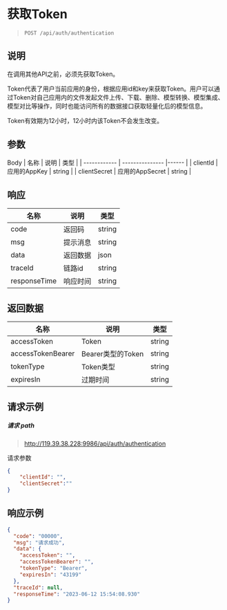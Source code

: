 # 获取Token

> ```url
> POST /api/auth/authentication
> ```

## 说明

在调用其他API之前，必须先获取Token。

Token代表了用户当前应用的身份，根据应用id和key来获取Token。用户可以通过Token对自己应用内的文件发起文件上传、下载、删除、模型转换、模型集成、模型对比等操作，同时也能访问所有的数据接口获取轻量化后的模型信息。

Token有效期为12小时，12小时内该Token不会发生改变。

## 参数
Body
| 名称         | 说明     | 类型   |
| ------------ | --------------- |------  |
| clientId     | 应用的AppKey    | string |
| clientSecret | 应用的AppSecret | string |

## 响应

| 名称         | 说明     | 类型   |
| ------------ | -------- | ------ |
| code         | 返回码   | string |
| msg          | 提示消息 | string |
| data         | 返回数据 | json   |
| traceId      | 链路id   | string |
| responseTime | 响应时间 | string |

## 返回数据

| 名称              | 说明              | 类型   |
| ----------------- | ----------------- | ------ |
| accessToken       | Token             | string |
| accessTokenBearer | Bearer类型的Token | string |
| tokenType         | Token类型         | string |
| expiresIn         | 过期时间          | string |

## 请求示例

##### 请求 path

> http://119.39.38.228:9986/api/auth/authentication

请求参数

```json
{
    "clientId": "",
    "clientSecret":""
}
```



## 响应示例

```json
{
  "code": "00000",
  "msg": "请求成功",
  "data": {
    "accessToken": "",
    "accessTokenBearer": "",
    "tokenType": "Bearer",
    "expiresIn": "43199"
  },
  "traceId": null,
  "responseTime": "2023-06-12 15:54:08.930"
}
```

